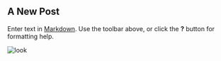 ## A New Post

Enter text in [Markdown](http://daringfireball.net/projects/markdown/). Use the toolbar above, or click the **?** button for formatting help.

![look]({{site.baseurl}}//tumblr_o23hhfLO171t7xuqto1_500.jpg)


